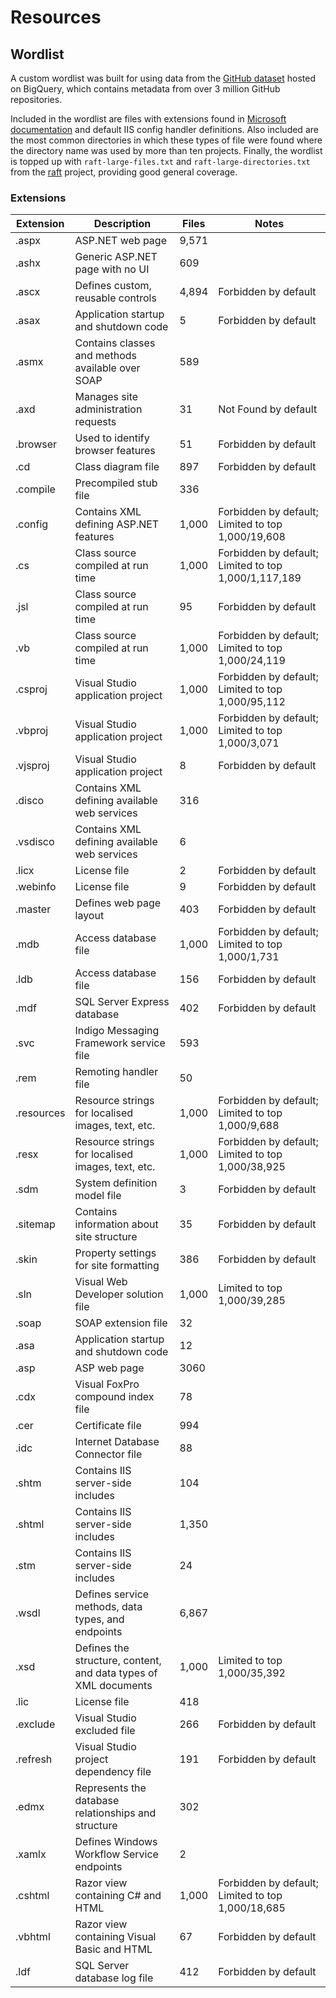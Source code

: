 # Resources

## Wordlist

A custom wordlist was built for using data from the [GitHub dataset](https://console.cloud.google.com/marketplace/product/github/github-repos) hosted on BigQuery, which contains metadata from over 3 million GitHub repositories.

Included in the wordlist are files with extensions found in [Microsoft documentation](https://learn.microsoft.com/en-us/previous-versions/aspnet/2wawkw1c(v=vs.100)) and default IIS config handler definitions. Also included are the most common directories in which these types of file were found where the directory name was used by more than ten projects. Finally, the wordlist is topped up with `raft-large-files.txt` and `raft-large-directories.txt` from the [raft](https://code.google.com/archive/p/raft/) project, providing good general coverage.

### Extensions

| Extension | Description | Files | Notes |
| --------- | ----------- | ----- | ----- |
| .aspx | ASP.NET web page | 9,571 |  |
| .ashx | Generic ASP.NET page with no UI | 609 |  |
| .ascx | Defines custom, reusable controls | 4,894 | Forbidden by default |
| .asax | Application startup and shutdown code | 5 | Forbidden by default |
| .asmx | Contains classes and methods available over SOAP | 589 |  |
| .axd | Manages site administration requests | 31 | Not Found by default |
| .browser | Used to identify browser features | 51 | Forbidden by default |
| .cd | Class diagram file | 897 | Forbidden by default |
| .compile | Precompiled stub file | 336 |  |
| .config | Contains XML defining ASP.NET features | 1,000 | Forbidden by default; Limited to top 1,000/19,608 |
| .cs | Class source compiled at run time | 1,000 | Forbidden by default; Limited to top 1,000/1,117,189 |
| .jsl | Class source compiled at run time | 95 | Forbidden by default |
| .vb | Class source compiled at run time | 1,000 | Forbidden by default; Limited to top 1,000/24,119 |
| .csproj | Visual Studio application project | 1,000 | Forbidden by default; Limited to top 1,000/95,112 |
| .vbproj | Visual Studio application project | 1,000 | Forbidden by default; Limited to top 1,000/3,071 |
| .vjsproj | Visual Studio application project | 8 | Forbidden by default |
| .disco | Contains XML defining available web services | 316 |  |
| .vsdisco | Contains XML defining available web services | 6 |  |
| .licx | License file | 2 | Forbidden by default |
| .webinfo | License file | 9 | Forbidden by default |
| .master | Defines web page layout | 403 | Forbidden by default |
| .mdb | Access database file | 1,000 | Forbidden by default; Limited to top 1,000/1,731 |
| .ldb | Access database file | 156 | Forbidden by default |
| .mdf | SQL Server Express database | 402 | Forbidden by default |
| .svc | Indigo Messaging Framework service file | 593 |  |
| .rem | Remoting handler file | 50 |  |
| .resources | Resource strings for localised images, text, etc. | 1,000 | Forbidden by default; Limited to top 1,000/9,688 |
| .resx | Resource strings for localised images, text, etc. | 1,000 | Forbidden by default; Limited to top 1,000/38,925 |
| .sdm | System definition model file | 3 | Forbidden by default |
| .sitemap | Contains information about site structure | 35 | Forbidden by default |
| .skin | Property settings for site formatting | 386 | Forbidden by default |
| .sln | Visual Web Developer solution file | 1,000 | Limited to top 1,000/39,285 |
| .soap | SOAP extension file | 32 |  |
| .asa | Application startup and shutdown code | 12 |  |
| .asp | ASP web page | 3060 |  |
| .cdx | Visual FoxPro compound index file | 78 |  |
| .cer | Certificate file | 994 |  |
| .idc | Internet Database Connector file | 88 |  |
| .shtm | Contains IIS server-side includes | 104 |  |
| .shtml | Contains IIS server-side includes | 1,350 |  |
| .stm | Contains IIS server-side includes | 24 |  |
| .wsdl | Defines service methods, data types, and endpoints | 6,867 |  |
| .xsd | Defines the structure, content, and data types of XML documents | 1,000 | Limited to top 1,000/35,392  |
| .lic | License file | 418 |  |
| .exclude | Visual Studio excluded file | 266 | Forbidden by default |
| .refresh | Visual Studio project dependency file | 191 | Forbidden by default |
| .edmx | Represents the database relationships and structure | 302 |  |
| .xamlx | Defines Windows Workflow Service endpoints | 2 |  |
| .cshtml | Razor view containing C# and HTML | 1,000 | Forbidden by default; Limited to top 1,000/18,685 |
| .vbhtml | Razor view containing Visual Basic and HTML | 67 | Forbidden by default |
| .ldf | SQL Server database log file | 412 | Forbidden by default |
